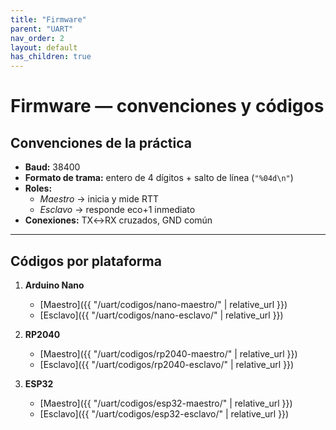 ```yaml
---
title: "Firmware"
parent: "UART"
nav_order: 2
layout: default
has_children: true
---
```


# Firmware — convenciones y códigos

## Convenciones de la práctica
- **Baud:** 38400  
- **Formato de trama:** entero de 4 dígitos + salto de línea (`"%04d\n"`)  
- **Roles:**  
  - *Maestro* → inicia y mide RTT  
  - *Esclavo* → responde eco+1 inmediato  
- **Conexiones:** TX↔RX cruzados, GND común

---

## Códigos por plataforma

1. **Arduino Nano**
   - [Maestro]({{ "/uart/codigos/nano-maestro/" | relative_url }})
   - [Esclavo]({{ "/uart/codigos/nano-esclavo/" | relative_url }})

2. **RP2040**
   - [Maestro]({{ "/uart/codigos/rp2040-maestro/" | relative_url }})
   - [Esclavo]({{ "/uart/codigos/rp2040-esclavo/" | relative_url }})

3. **ESP32**
   - [Maestro]({{ "/uart/codigos/esp32-maestro/" | relative_url }})
   - [Esclavo]({{ "/uart/codigos/esp32-esclavo/" | relative_url }})
